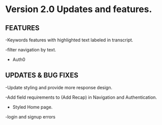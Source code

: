 # Version 2.0 Updates and features.

## FEATURES

-Keywords features with highlighted text labeled in transcript.

-filter navigation by text.

- Auth0

## UPDATES & BUG FIXES

-Update styling and provide more response design.

-Add field requirements to (Add Recap) in Navigation and Authentication.

- Styled Home page.

-login and signup errors
